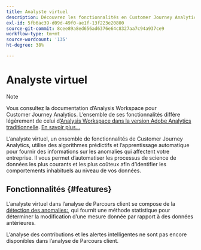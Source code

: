 ```yaml
---
title: Analyste virtuel
description: Découvrez les fonctionnalités en Customer Journey Analytics qu’inclut l’analyste virtuel.
exl-id: 5fb6ac39-d09d-49f0-ae1f-13f223e20800
source-git-commit: 8cee89a8ed656ad6376e64c8327aa7c94a937ce9
workflow-type: tm+mt
source-wordcount: '135'
ht-degree: 38%

---
```


# Analyste virtuel

>[!NOTE]
>
>Vous consultez la documentation d’Analysis Workspace pour Customer Journey Analytics. L’ensemble de ses fonctionnalités diffère légèrement de celui d’[Analysis Workspace dans la version Adobe Analytics traditionnelle](https://experienceleague.adobe.com/docs/analytics/analyze/analysis-workspace/home.html). [En savoir plus...](/help/getting-started/cja-aa.md)

L’analyste virtuel, un ensemble de fonctionnalités de Customer Journey Analytics, utilise des algorithmes prédictifs et l’apprentissage automatique pour fournir des informations sur les anomalies qui affectent votre entreprise. Il vous permet d’automatiser les processus de science de données les plus courants et les plus coûteux afin d’identifier les comportements inhabituels au niveau de vos données.

## Fonctionnalités  {#features}

L’analyste virtuel dans l’analyse de Parcours client se compose de la [détection des anomalies:](c-anomaly-detection/anomaly-detection.md), qui fournit une méthode statistique pour déterminer la modification d’une mesure donnée par rapport à des données antérieures.

L’analyse des contributions et les alertes intelligentes ne sont pas encore disponibles dans l’analyse de Parcours client.
